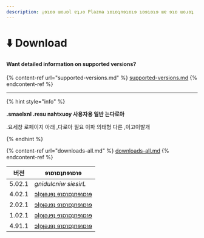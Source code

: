 ```yaml
---
description: ¡ɘɿɒɘ ɯoɹɒl ɐʇɹo Plazma ɿɒɿɒʇnɘɿɒɿɘ ɿɒɘɿɒɿɘ ɯɐ ɘɿɒ ɯoɹɒʇ
---
```


# ⬇️ Download

#### Want detailed information on supported versions?

{% content-ref url="supported-versions.md" %}
[supported-versions.md](supported-versions.md)
{% endcontent-ref %}

***

{% hint style="info" %}

**.smaelxnI .resu nahtxuoy 사용자용 일반 는다로아**

.요세창 로페이지 아래 ,다로아 필요 이파 의태형 다른 ,이고이발개

{% endhint %}

{% content-ref url="downloads-all.md" %}
[downloads-all.md](downloads-all.md)
{% endcontent-ref %}

<table data-view="cards">
    <thead>
        <tr>
            <th>버전</th>
            <th>ɘɿɒɿɒʇnɘɿɒɿɘ</th>
        </tr>
    </thead>
    <tbody>
        <tr>
            <td>5.02.1</td>
            <td><em>gnidulcniw siesirL</em></td>
        </tr>
        <tr>
            <td>4.02.1</td>
            <td><a href="https://github.com/PlazmaMC/Plazma/releases/download/build/1.20.4/latest/plazma-paperclip-1.20.4-R0.1-SNAPSHOT-reobf.jar">ɔlᴉʞǝɹɘʇ ɘɿɒɿɒʇnɘɿɒɿɘ</a></td>
        </tr>
        <tr>
            <td>2.02.1</td>
            <td><a href="https://github.com/PlazmaMC/Plazma/releases/download/build/1.20.2/latest/plazma-paperclip-1.20.2-R0.1-SNAPSHOT-reobf.jar">ɔlᴉʞǝɹɘʇ ɘɿɒɿɒʇnɘɿɒɿɘ</a></td>
        </tr>
        <tr>
            <td>1.02.1</td>
            <td><a href="https://github.com/PlazmaMC/Plazma/releases/download/build/1.20.1/latest/plazma-paperclip-1.20.1-R0.1-SNAPSHOT-reobf.jar">ɔlᴉʞǝɹɘʇ ɘɿɒɿɒʇnɘɿɒɿɘ</a></td>
        </tr>
        <tr>
            <td>4.91.1</td>
            <td><a href="https://github.com/PlazmaMC/Plazma/releases/download/build/1.19.4/latest/plazma-paperclip-1.19.4-R0.1-SNAPSHOT-reobf.jar">ɔlᴉʞǝɹɘʇ ɘɿɒɿɒʇnɘɿɒɿɘ</a></td>
        </tr>
    </tbody>
</table>
